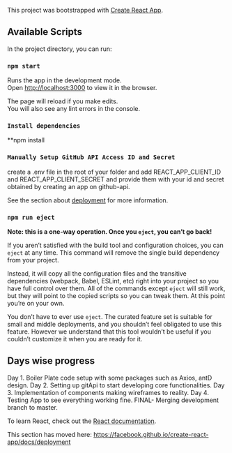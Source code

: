 This project was bootstrapped with [Create React App](https://github.com/facebook/create-react-app).

## Available Scripts

In the project directory, you can run:

### `npm start`

Runs the app in the development mode.<br />
Open [http://localhost:3000](http://localhost:3000) to view it in the browser.

The page will reload if you make edits.<br />
You will also see any lint errors in the console.

### `Install dependencies`

**npm install

### `Manually Setup GitHub API Access ID and Secret`

create a .env file in the root of your folder and add REACT_APP_CLIENT_ID and REACT_APP_CLIENT_SECRET
and provide them with your id and secret obtained by creating an app on github-api.

See the section about [deployment](https://facebook.github.io/create-react-app/docs/deployment) for more information.

### `npm run eject`

**Note: this is a one-way operation. Once you `eject`, you can’t go back!**

If you aren’t satisfied with the build tool and configuration choices, you can `eject` at any time. This command will remove the single build dependency from your project.

Instead, it will copy all the configuration files and the transitive dependencies (webpack, Babel, ESLint, etc) right into your project so you have full control over them. All of the commands except `eject` will still work, but they will point to the copied scripts so you can tweak them. At this point you’re on your own.

You don’t have to ever use `eject`. The curated feature set is suitable for small and middle deployments, and you shouldn’t feel obligated to use this feature. However we understand that this tool wouldn’t be useful if you couldn’t customize it when you are ready for it.

## Days wise progress

Day 1. Boiler Plate code setup with some packages such as Axios, antD design.
Day 2. Setting up gitApi to start developing core functionalities.
Day 3. Implementation of components making wireframes to reality.
Day 4. Testing App to see everything working fine.
FINAL- Merging development branch to master.

To learn React, check out the [React documentation](https://reactjs.org/).

This section has moved here: https://facebook.github.io/create-react-app/docs/deployment

